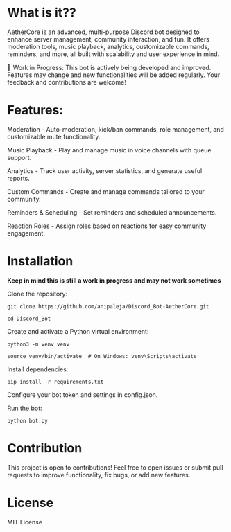 # What is it??

AetherCore is an advanced, multi-purpose Discord bot designed to enhance server management, community interaction, and fun. It offers moderation tools, music playback, analytics, customizable commands, reminders, and more, all built with scalability and user experience in mind.

🚧 Work in Progress: This bot is actively being developed and improved. Features may change and new functionalities will be added regularly. Your feedback and contributions are welcome!

# Features: 

Moderation - Auto-moderation, kick/ban commands, role management, and customizable mute functionality.

Music Playback - Play and manage music in voice channels with queue support.

Analytics - Track user activity, server statistics, and generate useful reports.

Custom Commands - Create and manage commands tailored to your community.

Reminders & Scheduling - Set reminders and scheduled announcements.

Reaction Roles - Assign roles based on reactions for easy community engagement.

# Installation

**Keep in mind this is still a work in progress and may not work sometimes**

Clone the repository:

    git clone https://github.com/anipaleja/Discord_Bot-AetherCore.git
    
    cd Discord_Bot
    
Create and activate a Python virtual environment:

    python3 -m venv venv
    
    source venv/bin/activate  # On Windows: venv\Scripts\activate
    
Install dependencies:

    pip install -r requirements.txt
    
Configure your bot token and settings in config.json.

Run the bot:

    python bot.py

# Contribution
This project is open to contributions! Feel free to open issues or submit pull requests to improve functionality, fix bugs, or add new features.

# License
MIT License
